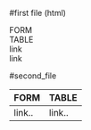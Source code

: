 #first file (html)


<!DOCTYPE html>
<html lang="en">
<head>
    <meta charset="UTF-8">
    <meta http-equiv="X-UA-Compatible" content="IE=edge">
    <meta name="viewport" content="width=device-width, initial-scale=1.0">
    <link href="https://cdn.jsdelivr.net/npm/bootstrap@5.0.2/dist/css/bootstrap.min.css" rel="stylesheet" integrity="sha384-EVSTQN3/azprG1Anm3QDgpJLIm9Nao0Yz1ztcQTwFspd3yD65VohhpuuCOmLASjC" crossorigin="anonymous">
    <title>Document</title>
</head>
<body>
    <div class="container text-center border border-secondary">
        <div class="row">
          <div class="col-6 border border-secondary">
            FORM
          </div>
          <div class="col-6 border border-secondary">
            TABLE
          </div>
        </div>
        <div class="row">
          <div class="col-6 border border-secondary">
            link
          </div>
          <div class="col-6 border border-secondary">
            link
          </div>
        </div>
      </div>
</body>
</html>





#second_file



<!DOCTYPE html>
<html lang="en">
<head>
    <meta charset="UTF-8">
    <meta http-equiv="X-UA-Compatible" content="IE=edge">
    <meta name="viewport" content="width=device-width, initial-scale=1.0">
    <link href="https://cdn.jsdelivr.net/npm/bootstrap@5.0.2/dist/css/bootstrap.min.css" rel="stylesheet" integrity="sha384-EVSTQN3/azprG1Anm3QDgpJLIm9Nao0Yz1ztcQTwFspd3yD65VohhpuuCOmLASjC" crossorigin="anonymous">
    <title>Document</title>
</head>
<body>
    <div class="container text-center">
    <table class="table table-bordered">
        <thead>
          <tr>
            <th>FORM</th>
            <th>TABLE</th>
          </tr>
        </thead>
        <tbody>
          <tr>
            <td>link..</th>
            <td>link..</td>
          </tr>
        </tbody>
      </table> 
      </div>
</body>
</html>


